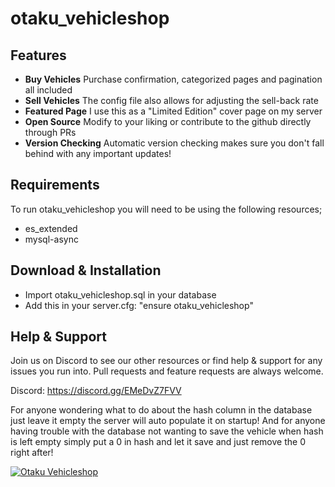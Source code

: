 # otaku_vehicleshop

## Features

- **Buy Vehicles**
Purchase confirmation, categorized pages and pagination all included
- **Sell Vehicles**
The config file also allows for adjusting the sell-back rate
- **Featured Page**
I use this as a "Limited Edition" cover page on my server
- **Open Source**
Modify to your liking or contribute to the github directly through PRs
- **Version Checking**
Automatic version checking makes sure you don't fall behind with any important updates!

## Requirements

To run otaku_vehicleshop you will need to be using the following resources;

- es_extended
- mysql-async

## Download & Installation

- Import otaku_vehicleshop.sql in your database
- Add this in your server.cfg: "ensure otaku_vehicleshop"

## Help & Support

Join us on Discord to see our other resources or find help & support for any issues you run into.
Pull requests and feature requests are always welcome.

Discord: https://discord.gg/EMeDvZ7FVV

For anyone wondering what to do about the hash column in the database just leave it empty the server will auto populate it on startup!
And for anyone having trouble with the database not wanting to save the vehicle when hash is left empty simply put a 0 in hash and let it save and just remove the 0 right after!

[![Otaku Vehicleshop](https://i.imgur.com/sUexFGm.png)](https://www.youtube.com/watch?v=o1ak6P9nf98 "Otaku Vehicleshop")
